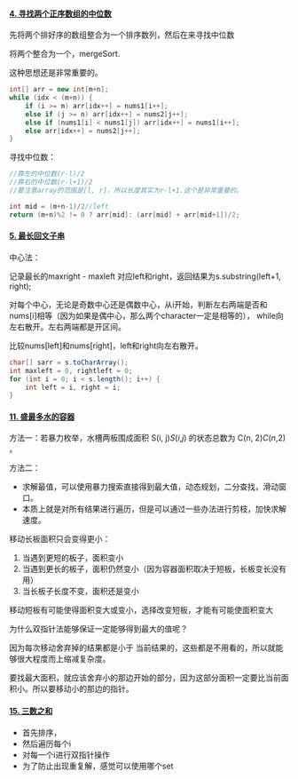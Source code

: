 #### [4. 寻找两个正序数组的中位数](https://leetcode-cn.com/problems/median-of-two-sorted-arrays/)

先将两个排好序的数组整合为一个排序数列，然后在来寻找中位数

将两个整合为一个，mergeSort.

这种思想还是非常重要的。

```java
int[] arr = new int[m+n];
while (idx < (m+n)) {
    if (i >= m) arr[idx++] = nums1[i++];
    else if (j >= n) arr[idx++] = nums2[j++];
    else if (nums1[i] < nums1[j]) arr[idx++] = nums1[i++];
    else arr[idx++] = nums2[j++];
}
```

寻找中位数：

```java
//靠左的中位数(r-l)/2
//靠右的中位数(r-l+1)/2
//要注意array的范围是[l, r]，所以长度其实为r-l+1.这个是非常重要的。

int mid = (m+n-1)/2//left
return (m+n)%2 != 0 ? arr[mid]: (arr[mid] + arr[mid+1])/2;
```



#### [5. 最长回文子串](https://leetcode-cn.com/problems/longest-palindromic-substring/)

中心法：

记录最长的maxright - maxleft 对应left和right，返回结果为s.substring(left+1, right);

对每个中心，无论是奇数中心还是偶数中心，从i开始，判断左右两端是否和nums[i]相等（因为如果是偶中心，那么两个character一定是相等的）， while向左右散开。左右两端都是开区间。

比较nums[left]和nums[right]，left和right向左右散开。

```java
char[] sarr = s.toCharArray();
int maxleft = 0, rightleft = 0;
for (int i = 0; i < s.length(); i++) {
    int left = i, right = i;
}
```



#### [11. 盛最多水的容器](https://leetcode-cn.com/problems/container-with-most-water/)

方法一：若暴力枚举，水槽两板围成面积 S(i, j)*S*(*i*,*j*) 的状态总数为 C(n, 2)*C*(*n*,2) 。

方法二：

- 求解最值，可以使用暴力搜索直接得到最大值，动态规划，二分查找，滑动窗口。
- 本质上就是对所有结果进行遍历，但是可以通过一些办法进行剪枝，加快求解速度。

移动长板面积只会变得更小：

1. 当遇到更短的板子，面积变小
2. 当遇到更长的板子，面积仍然变小（因为容器面积取决于短板，长板变长没有用）
3. 当长板子长度不变，面积还是变小

移动短板有可能使得面积变大或变小，选择改变短板，才能有可能使面积变大



为什么双指针法能够保证一定能够得到最大的值呢？

因为每次移动舍弃掉的结果都是小于 当前结果的，这些都是不用看的，所以就能够很大程度而上缩减复杂度。

要找最大面积，就应该舍弃小的那边开始的部分，因为这部分面积一定要比当前面积小。所以要移动小的那边的指针。





#### [15. 三数之和](https://leetcode-cn.com/problems/3sum/)

- 首先排序，
- 然后遍历每个i
- 对每一个i进行双指针操作
- 为了防止出现重复解，感觉可以使用哪个set



